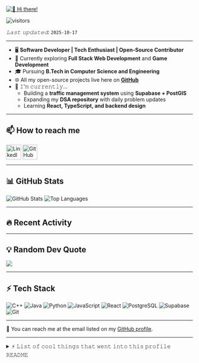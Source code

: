 [<img src="https://i.giphy.com/media/v1.Y2lkPTc5MGI3NjExdWEzdTNtdGc0YXBzeGF1MG14ZHVkNjd1ZGFpaHhjZ2N2dXJmcGNiNyZlcD12MV9pbnRlcm5hbF9naWZfYnlfaWQmY3Q9Zw/y5dASMYs4LIFa/giphy.gif" alt="👋 Hi there!" title="👋 Hi there!"/>](https://github.com/Blazehue)

![visitors](https://vbr.nathanchung.dev/badge?page_id=Blazehue.Blazehue&color=00cf00)

*𝙻𝚊𝚜𝚝 𝚞𝚙𝚍𝚊𝚝𝚎𝚍:* `2025-10-17`

---

- 🖥 **Software Developer | Tech Enthusiast | Open-Source Contributor**
- 💼 Currently exploring **Full Stack Web Development** and **Game Development**
- 🎓 Pursuing **B.Tech in Computer Science and Engineering**
- 🌐 All my open-source projects live here on **[GitHub](https://github.com/Blazehue)**
- 🔨 𝙸'𝚖 𝚌𝚞𝚛𝚛𝚎𝚗𝚝𝚕𝚢...
  - Building a **traffic management system** using **Supabase + PostGIS**
  - Expanding my **DSA repository** with daily problem updates
  - Learning **React, TypeScript, and backend design**

---

## 📫 How to reach me

[<img src="https://raw.githubusercontent.com/Raymo111/Raymo111/master/socials/linkedin.png" height="40em" align="center" alt="LinkedIn" title="LinkedIn"/>](https://www.linkedin.com/in/rajat-pandey-58a949257/)
[<img src="https://raw.githubusercontent.com/Raymo111/Raymo111/master/socials/github.svg" height="40em" align="center" alt="GitHub" title="GitHub"/>](https://github.com/Blazehue)

---

## 📊 GitHub Stats

![GitHub Stats](https://github-readme-stats.vercel.app/api?username=Blazehue&show_icons=true&theme=radical)
![Top Languages](https://github-readme-stats.vercel.app/api/top-langs/?username=Blazehue&layout=compact&theme=radical)

---

## 🔥 Recent Activity

<!--START_SECTION:activity-->
<!--END_SECTION:activity-->

---

## 💡 Random Dev Quote

![](https://quotes-github-readme.vercel.app/api?type=horizontal&theme=radical)

---

## ⚡ Tech Stack

![C++](https://img.shields.io/badge/c++-%2300599C.svg?style=for-the-badge&logo=c%2B%2B&logoColor=white)
![Java](https://img.shields.io/badge/java-%23ED8B00.svg?style=for-the-badge&logo=java&logoColor=white)
![Python](https://img.shields.io/badge/python-3670A0?style=for-the-badge&logo=python&logoColor=ffdd54)
![JavaScript](https://img.shields.io/badge/javascript-%23323330.svg?style=for-the-badge&logo=javascript&logoColor=%23F7DF1E)
![React](https://img.shields.io/badge/react-%2320232a.svg?style=for-the-badge&logo=react&logoColor=%2361DAFB)
![PostgreSQL](https://img.shields.io/badge/postgresql-%23316192.svg?style=for-the-badge&logo=postgresql&logoColor=white)
![Supabase](https://img.shields.io/badge/supabase-181818?style=for-the-badge&logo=supabase&logoColor=00C896)
![Git](https://img.shields.io/badge/git-%23F05033.svg?style=for-the-badge&logo=git&logoColor=white)

---

📧 You can reach me at the email listed on my [GitHub profile](https://github.com/Blazehue).

---

<details>
<summary>⚡ 𝙻𝚒𝚜𝚝 𝚘𝚏 𝚌𝚘𝚘𝚕 𝚝𝚑𝚒𝚗𝚐𝚜 𝚝𝚑𝚊𝚝 𝚠𝚎𝚗𝚝 𝚒𝚗𝚝𝚘 𝚝𝚑𝚒𝚜 𝚙𝚛𝚘𝚏𝚒𝚕𝚎 𝚁𝙴𝙰𝙳𝙼𝙴</summary>

- Profile visit count from [VisitorBadgeReloaded](https://github.com/Nathan13888/VisitorBadgeReloaded)
- Monospaced text from [yaytext.com/monospace](https://yaytext.com/monospace/)
- GitHub activity action from [github-activity-readme](https://github.com/jamesgeorge007/github-activity-readme)
- GitHub Stats from [github-readme-stats](https://github.com/anuraghazra/github-readme-stats)
- SSJ4 GIF from Giphy

</details>
